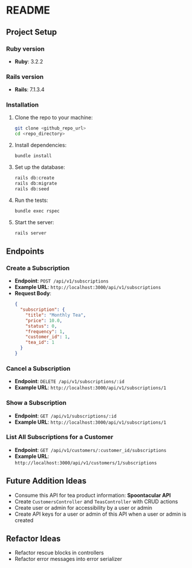 # README

## Project Setup

### Ruby version
- **Ruby**: 3.2.2

### Rails version
- **Rails**: 7.1.3.4

### Installation
1. Clone the repo to your machine:
    ```sh
    git clone <github_repo_url>
    cd <repo_directory>
    ```
2. Install dependencies:
    ```sh
    bundle install
    ```
3. Set up the database:
    ```sh
    rails db:create
    rails db:migrate
    rails db:seed
    ```
4. Run the tests:
    ```sh
    bundle exec rspec
    ```
5. Start the server:
    ```sh
    rails server
    ```

## Endpoints

### Create a Subscription
- **Endpoint**: `POST /api/v1/subscriptions`
- **Example URL**: `http://localhost:3000/api/v1/subscriptions`
- **Request Body**:
    ```json
    {
      "subscription": {
        "title": "Monthly Tea",
        "price": 10.0,
        "status": 0,
        "frequency": 1,
        "customer_id": 1,
        "tea_id": 1
      }
    }
    ```

### Cancel a Subscription
- **Endpoint**: `DELETE /api/v1/subscriptions/:id`
- **Example URL**: `http://localhost:3000/api/v1/subscriptions/1`

### Show a Subscription
- **Endpoint**: `GET /api/v1/subscriptions/:id`
- **Example URL**: `http://localhost:3000/api/v1/subscriptions/1`

### List All Subscriptions for a Customer
- **Endpoint**: `GET /api/v1/customers/:customer_id/subscriptions`
- **Example URL**: `http://localhost:3000/api/v1/customers/1/subscriptions`

## Future Addition Ideas
- Consume this API for tea product information: **Spoontacular API**
- Create `CustomersController` and `TeasController` with CRUD actions
- Create user or admin for accessibility by a user or admin
- Create API keys for a user or admin of this API when a user or admin is created

## Refactor Ideas
- Refactor rescue blocks in controllers
- Refactor error messages into error serializer
